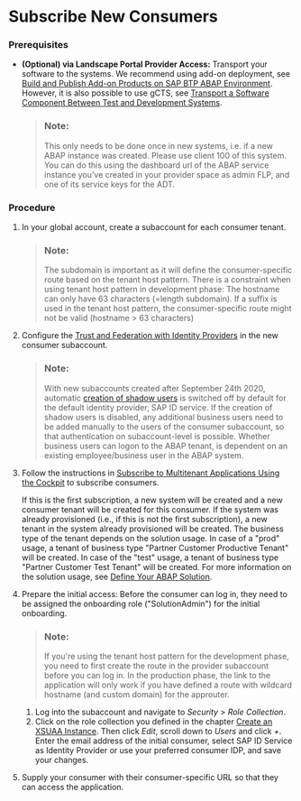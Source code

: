 <!-- loiob90cde13d43540f4a01e1ebcb146b5ef -->

# Subscribe New Consumers





### Prerequisites

-   **\(Optional\) via Landscape Portal Provider Access:** Transport your software to the systems. We recommend using add-on deployment, see [Build and Publish Add-on Products on SAP BTP ABAP Environment](https://www.project-piper.io/scenarios/abapEnvironmentAddons/). However, it is also possible to use gCTS, see [Transport a Software Component Between Test and Development Systems](https://developers.sap.com/tutorials/abap-environment-gcts.html).

    > ### Note:  
    > This only needs to be done once in new systems, i.e. if a new ABAP instance was created. Please use client 100 of this system. You can do this using the dashboard url of the ABAP service instance you’ve created in your provider space as admin FLP, and one of its service keys for the ADT.




### Procedure

1.  In your global account, create a subaccount for each consumer tenant.

    > ### Note:  
    > The subdomain is important as it will define the consumer-specific route based on the tenant host pattern. There is a constraint when using tenant host pattern in development phase: The hostname can only have 63 characters \(=length subdomain\). If a suffix is used in the tenant host pattern, the consumer-specific route might not be valid \(hostname \> 63 characters\)

2.  Configure the [Trust and Federation with Identity Providers](https://help.sap.com/viewer/65de2977205c403bbc107264b8eccf4b/Cloud/en-US/cb1bc8f1bd5c482e891063960d7acd78.html) in the new consumer subaccount.

    > ### Note:  
    > With new subaccounts created after September 24th 2020, automatic [creation of shadow users](https://help.sap.com/viewer/65de2977205c403bbc107264b8eccf4b/Cloud/en-US/d8525671e8b14147b96ef497e1e1af80.html) is switched off by default for the default identity provider, SAP ID service. If the creation of shadow users is disabled, any additional business users need to be added manually to the users of the consumer subaccount, so that authentication on subaccount-level is possible. Whether business users can logon to the ABAP tenant, is dependent on an existing employee/business user in the ABAP system.

3.  Follow the instructions in [Subscribe to Multitenant Applications Using the Cockpit](https://help.sap.com/viewer/65de2977205c403bbc107264b8eccf4b/Cloud/en-US/7a3e39622be14413b2a4df7c02ca1170.html) to subscribe consumers.

    If this is the first subscription, a new system will be created and a new consumer tenant will be created for this consumer. If the system was already provisioned \(i.e., if this is not the first subscription\), a new tenant in the system already provisioned will be created. The business type of the tenant depends on the solution usage. In case of a "prod" usage, a tenant of business type "Partner Customer Productive Tenant" will be created. In case of the "test" usage, a tenant of business type "Partner Customer Test Tenant" will be created. For more information on the solution usage, see [Define Your ABAP Solution](Define_Your_ABAP_Solution_1697387.md).

4.  Prepare the initial access: Before the consumer can log in, they need to be assigned the onboarding role \("SolutionAdmin"\) for the initial onboarding.

    > ### Note:  
    > If you're using the tenant host pattern for the development phase, you need to first create the route in the provider subaccount before you can log in. In the production phase, the link to the application will only work if you have defined a route with wildcard hostname \(and custom domain\) for the approuter.

    1.  Log into the subaccount and navigate to *Security* \> *Role Collection*.
    2.  Click on the role collection you defined in the chapter [Create an XSUAA Instance](Create_an_XSUAA_Instance_2ce1a96.md). Then click *Edit*, scroll down to *Users* and click *+*. Enter the email address of the initial consumer, select SAP ID Service as Identity Provider or use your preferred consumer IDP, and save your changes.

5.  Supply your consumer with their consumer-specific URL so that they can access the application.

